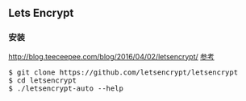 ## Lets Encrypt

### 安装
http://blog.teeceepee.com/blog/2016/04/02/letsencrypt/
[参考](http://blog.teeceepee.com/blog/2016/04/02/letsencrypt/)
<pre>
$ git clone https://github.com/letsencrypt/letsencrypt
$ cd letsencrypt
$ ./letsencrypt-auto --help
</pre>